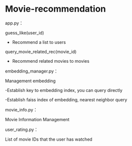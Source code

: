 # Movie-recommendation

app.py：

  guess_like(user_id)  
  
  - Recommend a list to users
  
  query_movie_related_rec(movie_id)  
  
  - Recommend related movies to movies
  
embedding_manager.py：

  Management embedding   

  -Establish key to embedding index, you can query directly
  
  -Establish faiss index of embedding, nearest neighbor query

movie_info.py：

  Movie Information Management
  
user_rating.py：

  List of movie IDs that the user has watched
